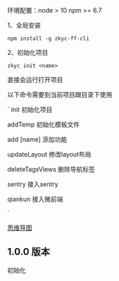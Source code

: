 
环境配置：node > 10
npm >= 6.7

1、全局安装
```
npm install -g zkyc-ff-cli
```

2、初始化项目
```
zkyc init <name>
```

直接会运行打开项目

以下命令需要到当前项目跟目录下使用

`
init <name> 初始化项目

addTemp <name> 初始化模板文件

add [name] 添加功能

updateLayout 修改layout布局

deleteTagsViews 删除导航标签

sentry 接入sentry

qiankun 接入微前端

`

[思维导图](https://www.processon.com/view/link/63424580e401fd3908949b03)


## 1.0.0 版本
初始化
